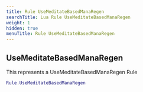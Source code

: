```yaml
---
title: Rule UseMeditateBasedManaRegen
searchTitle: Lua Rule UseMeditateBasedManaRegen
weight: 1
hidden: true
menuTitle: Rule UseMeditateBasedManaRegen
---
```

## UseMeditateBasedManaRegen

This represents a UseMeditateBasedManaRegen Rule
```lua
Rule.UseMeditateBasedManaRegen
```